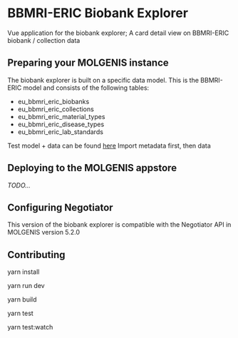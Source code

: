 # BBMRI-ERIC Biobank Explorer
Vue application for the biobank explorer; A card detail view on BBMRI-ERIC biobank / collection data

## Preparing your MOLGENIS instance
The biobank explorer is built on a specific data model. 
This is the BBMRI-ERIC model and consists of the following tables:

- eu_bbmri_eric_biobanks
- eu_bbmri_eric_collections
- eu_bbmri_eric_material_types
- eu_bbmri_eric_disease_types
- eu_bbmri_eric_lab_standards

Test model + data can be found [here](https://drive.google.com/open?id=0B-ElyQryGh-OSlRISVI1MkhhbVU)
Import metadata first, then data

## Deploying to the MOLGENIS appstore

_TODO..._

## Configuring Negotiator

This version of the biobank explorer is 
compatible with the Negotiator API in MOLGENIS version 5.2.0

## Contributing

yarn install

yarn run dev

yarn build

yarn test

yarn test:watch
